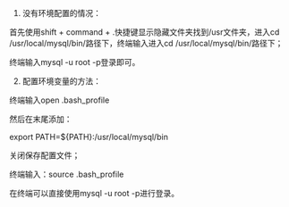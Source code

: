 1. 没有环境配置的情况：

首先使用shift + command + .快捷键显示隐藏文件夹找到/usr文件夹，进入cd /usr/local/mysql/bin/路径下，终端输入进入cd /usr/local/mysql/bin/路径下；

终端输入mysql -u root -p登录即可。

2. 配置环境变量的方法：

终端输入open .bash_profile

然后在末尾添加：

export PATH=${PATH}:/usr/local/mysql/bin

关闭保存配置文件；

终端输入：source .bash_profile

在终端可以直接使用mysql -u root -p进行登录。
